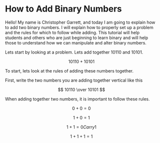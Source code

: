 # How to Add Binary Numbers

Hello! My name is Christopher Garrett, and today I am going to explain how to add two binary numbers. I will explain how to properly set up a problem and the rules for which to follow while adding. This tutorial will help students and others who are just beginning to learn binary and will help those to understand how we can manipulate and alter binary numbers.

Lets start by looking at a problem. Lets add together 10110 and 10101.

$$ 10110 + 10101 $$

To start, lets look at the rules of adding these numbers together. 

First, write the two numbers you are adding together vertical like this

$$ 10110 \over 10101 $$

When adding together two numbers, it is important to follow these rules.

$$ 0 + 0 = 0 $$

$$ 1 + 0 = 1 $$

$$ 1 + 1 = 0  Carry  1  $$

$$ 1 + 1 + 1 = 1 $$
